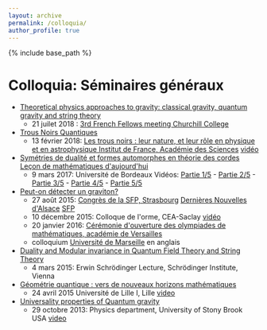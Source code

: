 ```yaml
---
layout: archive
permalink: /colloquia/
author_profile: true
---
```


{% include base_path %}


Colloquia: Séminaires généraux
===

* [Theoretical physics approaches to gravity: classical gravity, quantum gravity and string theory](/files/gravity-churchill-21juillet2018.pdf)
     - 21 juilet 2018  : [3rd French Fellows meeting Churchill College](https://uk.ambafrance.org/Troisieme-reunion-des-French-Government-Fellows-du-Churchill-College-de)
* [Trous Noirs Quantiques](/files/vanhove-trousnoirs-13fevrier2018.pdf)
   - 13 février 2018: [Les trous noirs : leur nature, et leur rôle en physique et en astrophysique Institut de France, Académie des Sciences](http://www.academie-sciences.fr/fr/Colloques-conferences-et-debats/trous-noirs-nature-et-role.html)  [vidéo](http://public.weconext.eu/academie-sciences/2018-02-13/video_id_001/index.html)
* [Symétries de dualité et formes automorphes en théorie des cordes](https://www.math.u-bordeaux.fr/ED/ecole_doctorale/index.php?n=Formation.LeconsDeMath) [Leçon de mathématiques d'aujourd'hui](https://fr.wikipedia.org/wiki/Leçons_de_mathématiques_d'aujourd'hui)
   - 9 mars 2017:  Université de Bordeaux  Vidéos: [Partie 1/5](https://www.canal-u.tv/chaines/ed-miubordeaux/symetries-de-dualite-et-formes-automorphes-en-theorie-des-cordespartie-1) - [Partie 2/5](https://www.canal-u.tv/chaines/ed-miubordeaux/symetries-de-dualite-et-formes-automorphes-en-theorie-des-cordes-partie-2) -  [Partie 3/5](https://www.canal-u.tv/chaines/ed-miubordeaux/symetries-de-dualite-et-formes-automorphes-en-theorie-des-cordes-partie-3) -  [Partie 4/5](https://www.canal-u.tv/chaines/ed-miubordeaux/symetries-de-dualite-et-formes-automorphes-en-theorie-des-cordes-partie-4) -  [Partie 5/5](https://www.canal-u.tv/chaines/ed-miubordeaux/symetries-de-dualite-et-formes-automorphes-en-theorie-des-cordes-partie-5)
* [Peut-on détecter un graviton?](/files/colloque-orme-decembre2015.pdf)
   - 27 août  2015:  [Congrès de la SFP, Strasbourg](http://www.sfp2015.fr/) [Dernières Nouvelles d'Alsace](https://www.sfpnet.fr/le-congres-general-de-la-sfp-dans-dna) [SFP](https://www.sfpnet.fr/les-moments-forts-de-la-23-edition-du-congres-general-de-la-sfp)
  - 10 décembre 2015:  Colloque de l'orme, CEA-Saclay [vidéo](https://www.youtube.com/watch?v=hXaofOdeJ5E&feature=youtu.be)
  - 20 janvier 2016: [Cérémonie d'ouverture des olympiades de mathématiques, académie de Versailles](http://euler.ac-versailles.fr/)
  - colloquium [Université de Marseille](/files/colloquium-marseille-3mai2017.pdf) en anglais
* [Duality and Modular invariance in Quantum Field Theory and String Theory](/files/SchrodingerLectures-Vienna.pdf)
  - 4 mars 2015: Erwin Schrödinger Lecture, Schrödinger Institute, Vienna
* [Géométrie quantique : vers de nouveaux horizons mathématiques](/files/PhysiqueMathematiques.pdf)
  - 24 avril 2015 Université de Lille I, Lille [video](http://lille1tv.univ-lille1.fr/tags/video.aspx?id=de6c12f2-ba9b-430a-8b20-e22bc303a429)
* [Universality properties of Quantum gravity](/files/colloquium-StonyBrook-oct2013.pdf)
  - 29 octobre 2013: Physics department, University of Stony Brook USA [video](http://www.physics.sunysb.edu/Physics/movies/physics/vanhove_col102913_ref.mov)
